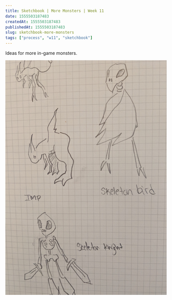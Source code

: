 ```yaml
---
title: Sketchbook | More Monsters | Week 11
date: 1555503187483
createdAt: 1555503187483
publishedAt: 1555503187483
slug: sketchbook-more-monsters
tags: ["process", "w11", "sketchbook"]
---
```


Ideas for more in-game monsters.

![](./sketch1.jpg)

